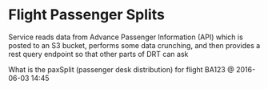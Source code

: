 Flight Passenger Splits
====================

Service reads data from Advance Passenger Information (API) which is posted to an S3 bucket,
performs some data crunching, and then provides a rest query endpoint so that other parts of DRT can ask

What is the paxSplit (passenger desk distribution) for flight BA123 @  2016-06-03 14:45



